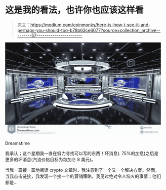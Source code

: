 # 这是我的看法，也许你也应该这样看

> 原文：<https://medium.com/coinmonks/here-is-how-i-see-it-and-perhaps-you-should-too-b78b63ce6077?source=collection_archive---------57----------------------->

![](img/96a896b0d18ce49c3de2a614aa089bf9.png)

Dreamstime

我承认；这个星期我一直在努力寻找可以写的东西！坏消息(. 75%的加息)之后是更多的坏消息(汽油价格目标为每加仑 8 美元)。

当我一篇接一篇地阅读 crypto 文章时，我注意到了一个又一个解决方案。然而，当我点击链接，我发现一个接一个的营销策略。我见过绝对令人恼火的事情；他们都是…